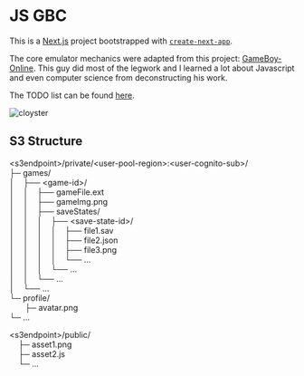 # JS GBC

This is a [Next.js](https://nextjs.org/) project bootstrapped with [`create-next-app`](https://github.com/vercel/next.js/tree/canary/packages/create-next-app).


The core emulator mechanics were adapted from this project: [GameBoy-Online](https://github.com/taisel/GameBoy-Online/tree/47f9f638a8a9445aaa75050f634e437baa34aae0). This guy did most of the legwork and I learned a lot about Javascript and even computer science from deconstructing his work.

The TODO list can be found [here](https://github.com/gcox32/gameboy/blob/main/TODO.md).

![cloyster](https://assets.letmedemo.com/public/gameboy/images/pokemon/sugimori/rb/091.png)

## S3 Structure

&lt;s3endpoint&gt;/private/&lt;user-pool-region&gt;:&lt;user-cognito-sub&gt;/  
  ├─ games/  
  │&nbsp;&nbsp;&nbsp;&nbsp;├── &lt;game-id&gt;/  
  │&nbsp;&nbsp;&nbsp;&nbsp;│&nbsp;&nbsp;&nbsp;&nbsp;├── gameFile.ext  
  │&nbsp;&nbsp;&nbsp;&nbsp;│&nbsp;&nbsp;&nbsp;&nbsp;├── gameImg.png  
  │&nbsp;&nbsp;&nbsp;&nbsp;│&nbsp;&nbsp;&nbsp;&nbsp;├── saveStates/  
  │&nbsp;&nbsp;&nbsp;&nbsp;│&nbsp;&nbsp;&nbsp;&nbsp;│&nbsp;&nbsp;&nbsp;&nbsp;├── &lt;save-state-id&gt;/  
  │&nbsp;&nbsp;&nbsp;&nbsp;│&nbsp;&nbsp;&nbsp;&nbsp;│&nbsp;&nbsp;&nbsp;&nbsp;│&nbsp;&nbsp;&nbsp;&nbsp;├── file1.sav  
  │&nbsp;&nbsp;&nbsp;&nbsp;│&nbsp;&nbsp;&nbsp;&nbsp;│&nbsp;&nbsp;&nbsp;&nbsp;│&nbsp;&nbsp;&nbsp;&nbsp;├── file2.json  
  │&nbsp;&nbsp;&nbsp;&nbsp;│&nbsp;&nbsp;&nbsp;&nbsp;│&nbsp;&nbsp;&nbsp;&nbsp;│&nbsp;&nbsp;&nbsp;&nbsp;├── file3.png  
  │&nbsp;&nbsp;&nbsp;&nbsp;│&nbsp;&nbsp;&nbsp;&nbsp;│&nbsp;&nbsp;&nbsp;&nbsp;│&nbsp;&nbsp;&nbsp;&nbsp;└── ...  
  │&nbsp;&nbsp;&nbsp;&nbsp;│&nbsp;&nbsp;&nbsp;&nbsp;│&nbsp;&nbsp;&nbsp;&nbsp;└── ...  
  │&nbsp;&nbsp;&nbsp;&nbsp;│&nbsp;&nbsp;&nbsp;&nbsp;└── ...    
  │&nbsp;&nbsp;&nbsp;&nbsp;└── ...  
  └─ profile/  
      &nbsp;&nbsp;&nbsp;&nbsp;&nbsp;&nbsp;&nbsp;├─ avatar.png  
      └─ ...  

&lt;s3endpoint&gt;/public/  
  &nbsp;&nbsp;&nbsp;&nbsp;├─ asset1.png  
  &nbsp;&nbsp;&nbsp;&nbsp;├─ asset2.js  
  &nbsp;&nbsp;&nbsp;&nbsp;└─ ...  


